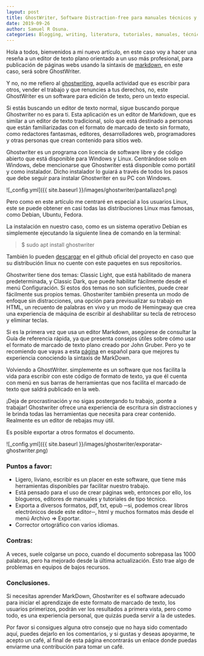 ```yaml
---
layout: post
title: GhostWriter, Software Distraction-free para manuales técnicos y páginas webs.
date: 2019-09-26
author: Samuel R Osuna.
categories: Blogging, writing, literatura, tutoriales, manuales, técnicos, software, libre, foss, distraction-free, ghostwriter, gnu
---
```


Hola a todos, bienvenidos a mi nuevo artículo, en este caso voy a hacer una reseña a un editor de texto plano orientado a un uso más profesional, para publicación de páginas webs usando la sintaxis de  [markdown](https://www.genbeta.com/guia-de-inicio/que-es-markdown-para-que-sirve-y-como-usarlo), en este caso, será sobre GhostWriter.

Y no, no me refiero al [ghostwriting](https://es.wikipedia.org/wiki/Escritor_fantasma), aquella actividad que es escribir para otros, vender el trabajo y que renuncies a tus derechos, no, este GhostWriter es un software para edición de texto, pero un texto especial.

Si estás buscando un editor de texto normal, sigue buscando porque Ghostwriter no es para ti. Esta aplicación es un editor de Markdown, que es similar a un editor de texto tradicional, solo que está destinado a personas que están familiarizadas con el formato de marcado de texto sin formato, como redactores fantasmas, editores, desarrolladores web, programadores y otras personas que crean contenido para sitios web.

Ghostwriter es un programa con licencia de software libre y de código abierto que está disponible para Windows y Linux. Centrándose solo en Windows, debe mencionarse que Ghostwriter está disponible como portátil y como instalador. Dicho instalador lo guiará a través de todos los pasos que debe seguir para instalar Ghostwriter en su PC con Windows.


  ![_config.yml]({{ site.baseurl }}/images/ghostwriter/pantallazo1.png)


Pero como en este artículo me centraré en especial a los usuarios Linux, este se puede obtener en casi todas las distribuciones Linux mas famosas, como Debian, Ubuntu, Fedora.

La instalación en nuestro caso, como es un sistema operativo Debian es simplemente ejecutando la siguiente linea de comando en la terminal:

>$ sudo apt install ghostwriter


También lo pueden [descargar](https://wereturtle.github.io/ghostwriter/) en el github oficial del proyecto en caso que su distribución linux no cuente con este paquetes en sus repositorios. 

Ghostwriter tiene dos temas: Classic Light, que está habilitado de manera predeterminada, y Classic Dark, que puede habilitar fácilmente desde el menú Configuración. Si estos dos temas no son suficientes, puede crear fácilmente sus propios temas. Ghostwriter también presenta un modo de enfoque sin distracciones, una opción para previsualizar su trabajo en HTML, un recuento de palabras en vivo y un modo de Hemingway que crea una experiencia de máquina de escribir al deshabilitar su tecla de retroceso y eliminar teclas.


Si es la primera vez que usa un editor Markdown, asegúrese de consultar la Guía de referencia rápida, ya que presenta consejos útiles sobre cómo usar el formato de marcado de texto plano creado por John Gruber. Pero yo te recomiendo que vayas a esta [página](https://joedicastro.com/pages/markdown.html) en español para que mejores tu experiencia conociendo la sintaxis de MarkDown.

Volviendo a GhostWriter. simplemente es un software que nos facilita la vida para escribir con este código de formato de texto, ya que él cuenta con menú en sus barras de herramientas que nos facilita el marcado de texto que saldrá publicado en la web.

¡Deja de procrastinación y no sigas postergando tu trabajo, ¡ponte a trabajar! Ghostwriter ofrece una experiencia de escritura sin distracciones y le brinda todas las herramientas que necesita para crear contenido. Realmente es un editor de rebajas muy útil.

Es posible exportar a otros formatos el documento.


  ![_config.yml]({{ site.baseurl }}/images/ghostwriter/exporatar-ghostwriter.png)

### Puntos a favor:
* Ligero, liviano, escribir es un placer en este software, que tiene más herramientas disponibles par facilitar nuestro trabajo.
* Está pensado para el uso de crear páginas web, entonces por ello, los blogueros, editores de manuales y tutoriales de tipo técnico.
* Exporta a diversos formatos, pdf, txt, epub ─si, podemos crear libros electrónicos desde este editor─, html y muchos formatos más desde el menú Archivo => Exportar.
* Corrector ortográfico con varios idiomas.

### Contras:
A veces, suele colgarse un poco, cuando el documento sobrepasa las 1000 palabras, pero ha mejorado desde la última actualización. Esto trae algo de problemas en equipos de bajos recursos.

### Conclusiones.
Si necesitas aprender MarkDown, Ghostwriter es el software adecuado para iniciar el aprendizaje de este formato de marcado de texto, los usuarios primerizos, podrán ver los resultados a primera vista, pero como todo, es una experiencia personal, que quizás pueda servir a la de ustedes.

Por favor si consigues alguna otro consejo que no haya sido comentado aquí, puedes dejarlo en los comentarios, y si gustas y deseas apoyarme, te acepto un café, al final de esta página encontrarás un enlace donde puedas enviarme una contribución para tomar un café.